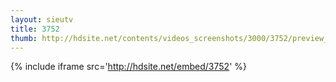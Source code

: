 ```yaml
---
layout: sieutv
title: 3752
thumb: http://hdsite.net/contents/videos_screenshots/3000/3752/preview_360p.mp4.jpg
---
```

{% include iframe src='http://hdsite.net/embed/3752' %}
 
